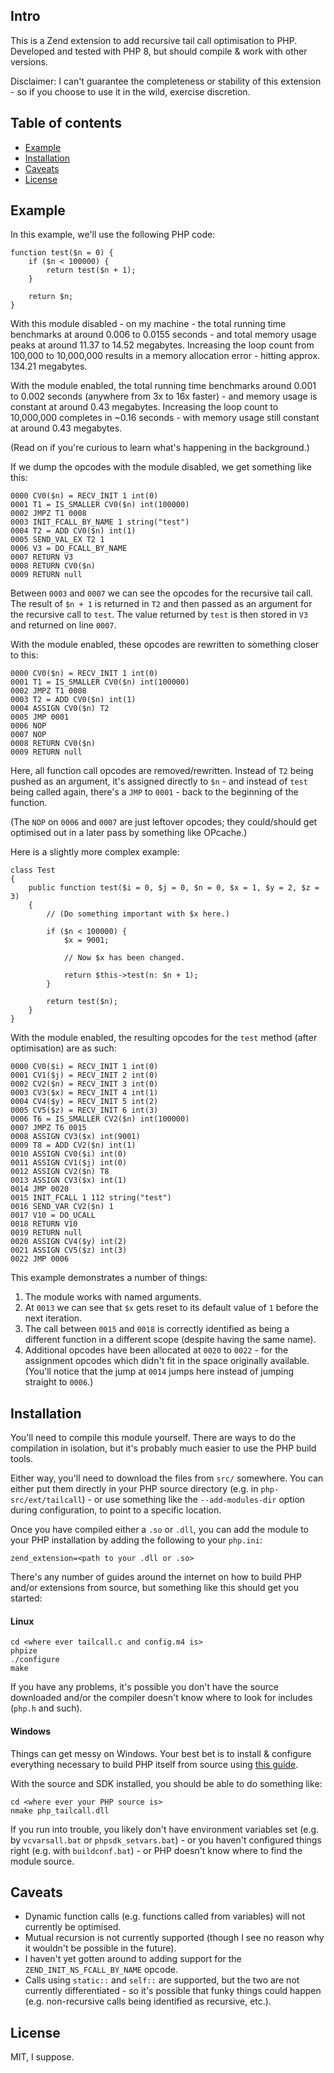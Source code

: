 ## Intro

This is a Zend extension to add recursive tail call optimisation to PHP. Developed and tested with PHP 8, but should compile & work with other versions.

Disclaimer: I can't guarantee the completeness or stability of this extension - so if you choose to use it in the wild, exercise discretion.

## Table of contents
* [Example](#example)
* [Installation](#install)
* [Caveats](#caveats)
* [License](#license)

<a name="example"></a>
## Example

In this example, we'll use the following PHP code:

```
function test($n = 0) {
    if ($n < 100000) {
        return test($n + 1);
    }

    return $n;
}
```

With this module disabled - on my machine - the total running time benchmarks at around 0.006 to 0.0155 seconds - and total memory usage peaks at around 11.37 to 14.52 megabytes. Increasing the loop count from 100,000 to 10,000,000 results in a memory allocation error - hitting approx. 134.21 megabytes.

With the module enabled, the total running time benchmarks around 0.001 to 0.002 seconds (anywhere from 3x to 16x faster) - and memory usage is constant at around 0.43 megabytes. Increasing the loop count to 10,000,000 completes in ~0.16 seconds - with memory usage still constant at around 0.43 megabytes.

(Read on if you're curious to learn what's happening in the background.)

If we dump the opcodes with the module disabled, we get something like this:

```
0000 CV0($n) = RECV_INIT 1 int(0)
0001 T1 = IS_SMALLER CV0($n) int(100000)
0002 JMPZ T1 0008
0003 INIT_FCALL_BY_NAME 1 string("test")
0004 T2 = ADD CV0($n) int(1)
0005 SEND_VAL_EX T2 1
0006 V3 = DO_FCALL_BY_NAME
0007 RETURN V3
0008 RETURN CV0($n)
0009 RETURN null
```

Between `0003` and `0007` we can see the opcodes for the recursive tail call. The result of `$n + 1` is returned in `T2` and then passed as an argument for the recursive call to `test`. The value returned by `test` is then stored in `V3` and returned on line `0007`.

With the module enabled, these opcodes are rewritten to something closer to this:

```
0000 CV0($n) = RECV_INIT 1 int(0)
0001 T1 = IS_SMALLER CV0($n) int(100000)
0002 JMPZ T1 0008
0003 T2 = ADD CV0($n) int(1)
0004 ASSIGN CV0($n) T2
0005 JMP 0001
0006 NOP
0007 NOP
0008 RETURN CV0($n)
0009 RETURN null
```

Here, all function call opcodes are removed/rewritten. Instead of `T2` being pushed as an argument, it's assigned directly to `$n` - and instead of `test` being called again, there's a `JMP` to `0001` - back to the beginning of the function.

(The `NOP` on `0006` and `0007` are just leftover opcodes; they could/should get optimised out in a later pass by something like OPcache.)

Here is a slightly more complex example:

```
class Test
{
    public function test($i = 0, $j = 0, $n = 0, $x = 1, $y = 2, $z = 3)
    {
        // (Do something important with $x here.)

        if ($n < 100000) {
            $x = 9001;

            // Now $x has been changed.

            return $this->test(n: $n + 1);
        }

        return test($n);
    }
}
```

With the module enabled, the resulting opcodes for the `test` method (after optimisation) are as such:

```
0000 CV0($i) = RECV_INIT 1 int(0)
0001 CV1($j) = RECV_INIT 2 int(0)
0002 CV2($n) = RECV_INIT 3 int(0)
0003 CV3($x) = RECV_INIT 4 int(1)
0004 CV4($y) = RECV_INIT 5 int(2)
0005 CV5($z) = RECV_INIT 6 int(3)
0006 T6 = IS_SMALLER CV2($n) int(100000)
0007 JMPZ T6 0015
0008 ASSIGN CV3($x) int(9001)
0009 T8 = ADD CV2($n) int(1)
0010 ASSIGN CV0($i) int(0)
0011 ASSIGN CV1($j) int(0)
0012 ASSIGN CV2($n) T8
0013 ASSIGN CV3($x) int(1)
0014 JMP 0020
0015 INIT_FCALL 1 112 string("test")
0016 SEND_VAR CV2($n) 1
0017 V10 = DO_UCALL
0018 RETURN V10
0019 RETURN null
0020 ASSIGN CV4($y) int(2)
0021 ASSIGN CV5($z) int(3)
0022 JMP 0006
```

This example demonstrates a number of things:

1. The module works with named arguments.
2. At `0013` we can see that `$x` gets reset to its default value of `1` before the next iteration.
3. The call between `0015` and `0018` is correctly identified as being a different function in a different scope (despite having the same name).
4. Additional opcodes have been allocated at `0020` to `0022` - for the assignment opcodes which didn't fit in the space originally available. (You'll notice that the jump at `0014` jumps here instead of jumping straight to `0006`.)

<a name="install"></a>
## Installation

You'll need to compile this module yourself. There are ways to do the compilation in isolation, but it's probably much easier to use the PHP build tools.

Either way, you'll need to download the files from `src/` somewhere. You can either put them directly in your PHP source directory (e.g. in `php-src/ext/tailcall`) - or use something like the `--add-modules-dir` option during configuration, to point to a specific location.

Once you have compiled either a `.so` or `.dll`, you can add the module to your PHP installation by adding the following to your `php.ini`:

```
zend_extension=<path to your .dll or .so>
```

There's any number of guides around the internet on how to build PHP and/or extensions from source, but something like this should get you started:

#### Linux

```
cd <where ever tailcall.c and config.m4 is>
phpize
./configure
make
```

If you have any problems, it's possible you don't have the source downloaded and/or the compiler doesn't know where to look for includes (`php.h` and such).

#### Windows

Things can get messy on Windows. Your best bet is to install & configure everything necessary to build PHP itself from source using [this guide](https://wiki.php.net/internals/windows/stepbystepbuild_sdk_2).

With the source and SDK installed, you should be able to do something like:

```
cd <where ever your PHP source is>
nmake php_tailcall.dll
```

If you run into trouble, you likely don't have environment variables set (e.g. by `vcvarsall.bat` or `phpsdk_setvars.bat`) - or you haven't configured things right (e.g. with `buildconf.bat`) - or PHP doesn't know where to find the module source.

<a name="caveats"></a>
## Caveats

* Dynamic function calls (e.g. functions called from variables) will not currently be optimised.
* Mutual recursion is not currently supported (though I see no reason why it wouldn't be possible in the future).
* I haven't yet gotten around to adding support for the `ZEND_INIT_NS_FCALL_BY_NAME` opcode.
* Calls using `static::` and `self::` are supported, but the two are not currently differentiated - so it's possible that funky things could happen (e.g. non-recursive calls being identified as recursive, etc.).

<a name="license"></a>
## License

MIT, I suppose.